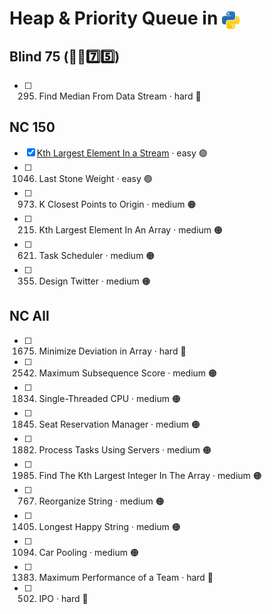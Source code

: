 # Heap & Priority Queue in <img src="../../assets/pythonLogo.png" alt="Python logo" style="height: 1em; vertical-align: sub;">


## Blind 75 (🧑‍🦯7️⃣5️⃣)
- [ ] 295. Find Median From Data Stream · hard 🔴

## NC 150
- [x] [Kth Largest Element In a Stream](0703_kthLargestElementInAStream.ipynb) · easy 🟢 
- [ ] 1046. Last Stone Weight · easy 🟢 
- [ ] 973. K Closest Points to Origin · medium 🟠
- [ ] 215. Kth Largest Element In An Array · medium 🟠
- [ ] 621. Task Scheduler · medium 🟠
- [ ] 355. Design Twitter · medium 🟠

## NC All
- [ ] 1675. Minimize Deviation in Array · hard 🔴
- [ ] 2542. Maximum Subsequence Score · medium 🟠
- [ ] 1834. Single-Threaded CPU · medium 🟠
- [ ] 1845. Seat Reservation Manager · medium 🟠
- [ ] 1882. Process Tasks Using Servers · medium 🟠
- [ ] 1985. Find The Kth Largest Integer In The Array · medium 🟠	
- [ ] 767. Reorganize String · medium 🟠
- [ ] 1405. Longest Happy String · medium 🟠
- [ ] 1094. Car Pooling · medium 🟠
- [ ] 1383. Maximum Performance of a Team · hard 🔴
- [ ] 502. IPO · hard 🔴